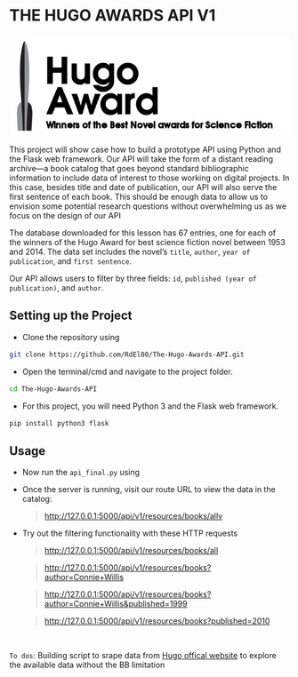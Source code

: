 # THE HUGO AWARDS API V1

<p align="center">
  <img src="img/hugo.jpg">
</p>


This project will show case how to build a prototype API using Python and the Flask web framework. Our API will take the form of a distant reading archive—a book catalog that goes beyond standard bibliographic information to include data of interest to those working on digital projects. In this case, besides title and date of publication, our API will also serve the first sentence of each book. This should be enough data to allow us to envision some potential research questions without overwhelming us as we focus on the design of our API

The database downloaded for this lesson has 67 entries, one for each of the winners of the Hugo Award for best science fiction novel between 1953 and 2014. The data set includes the novel’s `title`, `author`, `year of publication`, and `first sentence`.

Our API allows users to filter by three fields: `id`, `published (year of publication)`, and `author`.

## Setting up the Project

- Clone the repository using

```bash
git clone https://github.com/RdEl00/The-Hugo-Awards-API.git
```

- Open the terminal/cmd and navigate to the project folder.

```bash
cd The-Hugo-Awards-API
```

- For this project, you will need Python 3 and the Flask web framework. 

```bash
pip install python3 flask
```
## Usage

- Now run the `api_final.py` using
- Once the server is running, visit our route URL to view the data in the catalog:

    >http://127.0.0.1:5000/api/v1/resources/books/allv

- Try out the filtering functionality with these HTTP requests

    >http://127.0.0.1:5000/api/v1/resources/books/all

    >http://127.0.0.1:5000/api/v1/resources/books?author=Connie+Willis

    >http://127.0.0.1:5000/api/v1/resources/books?author=Connie+Willis&published=1999

    >http://127.0.0.1:5000/api/v1/resources/books?published=2010
    
<br>

`To dos`: Building script to srape data from  [Hugo offical website](https://www.thehugoawards.org/) to explore the available data without the BB limitation

